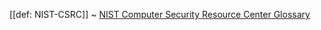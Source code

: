 [[def: NIST-CSRC]] 
~ [NIST Computer Security Resource Center Glossary](https://csrc.nist.gov/glossary/)

